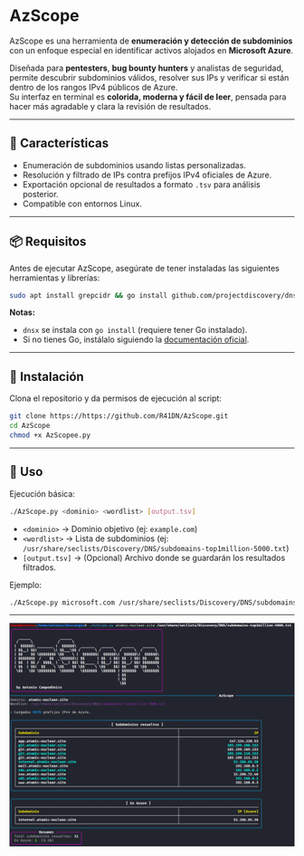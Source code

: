 # AzScope

AzScope es una herramienta de **enumeración y detección de subdominios** con un enfoque especial en identificar activos alojados en **Microsoft Azure**.

Diseñada para **pentesters**, **bug bounty hunters** y analistas de seguridad, permite descubrir subdominios válidos, resolver sus IPs y verificar si están dentro de los rangos IPv4 públicos de Azure.  
Su interfaz en terminal es **colorida, moderna y fácil de leer**, pensada para hacer más agradable y clara la revisión de resultados.

---

## 🚀 Características

- Enumeración de subdominios usando listas personalizadas.
- Resolución y filtrado de IPs contra prefijos IPv4 oficiales de Azure.
- Exportación opcional de resultados a formato `.tsv` para análisis posterior.
- Compatible con entornos Linux.

---

## 📦 Requisitos

Antes de ejecutar AzScope, asegúrate de tener instaladas las siguientes herramientas y librerías:

```bash
sudo apt install grepcidr && go install github.com/projectdiscovery/dnsx/cmd/dnsx@latest && pip install rich
```

**Notas:**
- `dnsx` se instala con `go install` (requiere tener Go instalado).
- Si no tienes Go, instálalo siguiendo la [documentación oficial](https://go.dev/doc/install).

---

## 🔧 Instalación

Clona el repositorio y da permisos de ejecución al script:

```bash
git clone https://https://github.com/R41DN/AzScope.git
cd AzScope
chmod +x AzScopee.py
```

---

## 📌 Uso

Ejecución básica:

```bash
./AzScope.py <dominio> <wordlist> [output.tsv]
```

- `<dominio>` → Dominio objetivo (ej: `example.com`)
- `<wordlist>` → Lista de subdominios (ej: `/usr/share/seclists/Discovery/DNS/subdomains-top1million-5000.txt`)
- `[output.tsv]` → (Opcional) Archivo donde se guardarán los resultados filtrados.

Ejemplo:

```bash
./AzScope.py microsoft.com /usr/share/seclists/Discovery/DNS/subdomains-top1million-5000.txt resultados.tsv
```

---

![Ejemplo de ejecución](Ejemplo.png)

